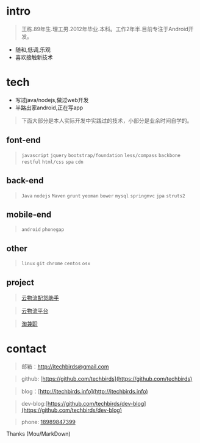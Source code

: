 
intro
======

> 王栋.89年生.理工男.2012年毕业.本科。工作2年半.目前专注于Android开发。

* 随和,低调,乐观
* 喜欢接触新技术

tech
======

* 写过java/nodejs,做过web开发
* 半路出家android,正在写app

> 下面大部分是本人实际开发中实践过的技术，小部分是业余时间自学的。 

## font-end 

> `javascript` `jquery` `bootstrap/foundation` `less/compass` `backbone` `restful` `html/css` `spa` `cdn`

## back-end

>  `Java` `nodejs` `Maven` `grunt` `yeoman` `bower` `mysql` `springmvc` `jpa` `struts2`

## mobile-end

> `android` `phonegap`

## other

>  `linux` `git`  `chrome` `centos` `osx`

## project

> [云物流配货助手](http://yun56.co/)

> [云物流平台](http://yun56.co/)

> [淘兼职](http://baike.baidu.com/link?url=F5-qEdpyWgxykiGd4CyW8nP_gI5-qStOkgUah8FMn1aIq0MV-ey4zMWBur3-phrTDKopH0Oj7VI_8E6PDdiG3jQd5SybeZbne0HH1wY9Pl7)

contact
=======

> 邮箱：[http://itechbirds@gmail.com](http://itechbirds@gmail.com)

> github: [https://github.com/techbirds](https://github.com/techbirds)

> blog：[http://itechbirds.info](http://itechbirds.info)

> dev-blog:[https://github.com/techbirds/dev-blog](https://github.com/techbirds/dev-blog)

> phone: [18989847399](https://github.com/techbirds)


Thanks (Mou/MarkDown)


























